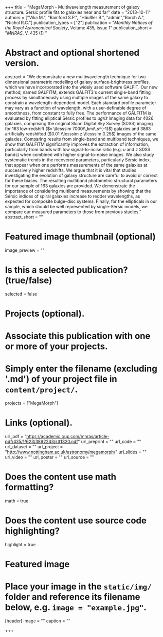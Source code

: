 +++
title = "MegaMorph - Multiwavelength measurement of galaxy structure. Sérsic profile fits to galaxies near and far"
date = "2013-10-11"
authors = ["Vika M.", "Bamford S.P.", "Häußler B.", "admin","Borch A.", "Nichol R.C."]
publication_types = ["2"]
publication = "*Monthly Notices of the Royal Astronomical Society*, Volume 435, Issue 1"
publication_short = "*MNRAS*, V. 435 (1) "

# Abstract and optional shortened version.
abstract = "We demonstrate a new multiwavelength technique for two-dimensional parametric modelling of galaxy surface-brightness profiles, which we have incorporated into the widely used software GALFIT. Our new method, named GALFITM, extends GALFIT3's current single-band fitting process by simultaneously using multiple images of the same galaxy to constrain a wavelength-dependent model. Each standard profile parameter may vary as a function of wavelength, with a user-definable degree of smoothness, from constant to fully free. The performance of GALFITM is evaluated by fitting elliptical Sérsic profiles to $ugriz$ imaging data for 4026 galaxies, comprising the original Sloan Digital Sky Survey (SDSS) imaging for 163 low-redshift ($v \\lesssim 7000\\,km\\,s^{-1}$) galaxies and 3863 artificially redshifted ($0.01 \\lesssim z \\lesssim 0.25$) images of the same galaxies. Comparing results from single-band and multiband techniques, we show that GALFITM significantly improves the extraction of information, particularly from bands with low signal-to-noise ratio (e.g. $u$ and $z$ SDSS bands) when combined with higher signal-to-noise images. We also study systematic trends in the recovered parameters, particularly Sérsic index, that appear when one performs measurements of the same galaxies at successively higher redshifts. We argue that it is vital that studies investigating the evolution of galaxy structure are careful to avoid or correct for these biases. The resulting multiband photometric structural parameters for our sample of 163 galaxies are provided. We demonstrate the importance of considering multiband measurements by showing that the Sérsic indices of spiral galaxies increase to redder wavelengths, as expected for composite bulge–disc systems. Finally, for the ellipticals in our sample, which should be well represented by single-Sérsic models, we compare our measured parameters to those from previous studies."
abstract_short = ""

# Featured image thumbnail (optional)
image_preview = ""

# Is this a selected publication? (true/false)
selected = false

# Projects (optional).
#   Associate this publication with one or more of your projects.
#   Simply enter the filename (excluding '.md') of your project file in `content/project/`.
projects = ["MegaMorph"]

# Links (optional).
url_pdf = "https://academic.oup.com/mnras/article-pdf/435/1/623/3892243/stt1320.pdf"
url_preprint = ""
url_code = ""
url_dataset = ""
url_project = "http://www.nottingham.ac.uk/astronomy/megamorph/"
url_slides = ""
url_video = ""
url_poster = ""
url_source = ""

# Does the content use math formatting?
math = true

# Does the content use source code highlighting?
highlight = true

# Featured image
# Place your image in the `static/img/` folder and reference its filename below, e.g. `image = "example.jpg"`.
[header]
image = ""
caption = ""

+++
